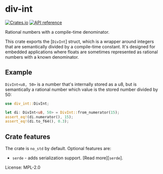 # div-int

[![Crates.io](https://img.shields.io/crates/v/div-int.svg)](https://crates.io/crates/div-int)
[![API reference](https://docs.rs/div-int/badge.svg)](https://docs.rs/div-int/)

Rational numbers with a compile-time denominator.

This crate exports the [`DivInt`] struct, which is a wrapper around integers that are
semantically divided by a compile-time constant. It's designed for embedded applications
where floats are sometimes represented as rational numbers with a known denominator.

## Example

`DivInt<u8, 50>` is a number that's internally stored as a u8, but is semantically a rational
number which value is the stored number divided by 50:

```rust
use div_int::DivInt;

let di: DivInt<u8, 50> = DivInt::from_numerator(15);
assert_eq!(di.numerator(), 15);
assert_eq!(di.to_f64(), 0.3);
```

## Crate features

The crate is `no_std` by default. Optional features are:

* `serde` - adds serialization support. [Read more][`serde`].

License: MPL-2.0
